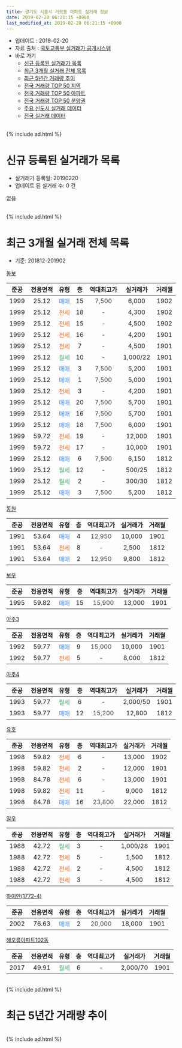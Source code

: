 ```yaml
---
title: 경기도 시흥시 거모동 아파트 실거래 정보
date: 2019-02-20 06:21:15 +0900
last_modified_at: 2019-02-20 06:21:15 +0900
---
```


* 업데이트 : 2019-02-20
* 자료 출처 : [국토교통부 실거래가 공개시스템](http://rt.molit.go.kr)
* 바로 가기
    * [신규 등록된 실거래가 목록](#신규-등록된-실거래가-목록)
    * [최근 3개월 실거래 전체 목록](#최근-3개월-실거래-전체-목록)
    * [최근 5년간 거래량 추이](#최근-5년간-거래량-추이)
    * [전국 거래량 TOP 50 지역](https://inasie.github.io/apt-trade-info/최근-3개월-전국에서-가장-거래가-많이-발생한-지역)
    * [전국 거래량 TOP 50 아파트](https://inasie.github.io/apt-trade-info/최근-3개월-전국에서-가장-거래가-많이-발생한-아파트)
    * [전국 거래량 TOP 50 분양권](https://inasie.github.io/apt-trade-info/최근-3개월-전국에서-가장-거래가-많이-발생한-분양권)
    * [주요 신도시 실거래 데이터](https://inasie.github.io/apt-trade-info/주요-신도시)
    * [전국 실거래 데이터](https://inasie.github.io/apt-trade-info/전국)
<br>
{% include ad.html %}
<br>

# 신규 등록된 실거래가 목록
* 실거래가 등록일: 20190220
* 업데이트 된 실거래 수: 0 건

없음

<br>
{% include ad.html %}
<br>

# 최근 3개월 실거래 전체 목록
* 기준: 201812-201902


[동보](https://search.naver.com/search.naver?query=%EA%B2%BD%EA%B8%B0%EB%8F%84+%EC%8B%9C%ED%9D%A5%EC%8B%9C+%EA%B1%B0%EB%AA%A8%EB%8F%99+%EB%8F%99%EB%B3%B4)

|준공|전용면적|유형|층|역대최고가|실거래가|거래월|
|:---:|:---:|:---:|:---:|:---:|:---:|:---:|
|1999|25.12|<span style="color:#4285f3">매매</span>|15|<span style="color:#444444">7,500</span>|6,000|1902|
|1999|25.12|<span style="color:#ff5a00">전세</span>|18|<span style="color:#444444">-</span>|4,300|1902|
|1999|25.12|<span style="color:#ff5a00">전세</span>|15|<span style="color:#444444">-</span>|4,500|1902|
|1999|25.12|<span style="color:#ff5a00">전세</span>|16|<span style="color:#444444">-</span>|4,200|1901|
|1999|25.12|<span style="color:#ff5a00">전세</span>|7|<span style="color:#444444">-</span>|4,500|1901|
|1999|25.12|<span style="color:#34a853">월세</span>|10|<span style="color:#444444">-</span>|1,000/22|1901|
|1999|25.12|<span style="color:#4285f3">매매</span>|3|<span style="color:#444444">7,500</span>|5,200|1901|
|1999|25.12|<span style="color:#4285f3">매매</span>|1|<span style="color:#444444">7,500</span>|5,000|1901|
|1999|25.12|<span style="color:#ff5a00">전세</span>|3|<span style="color:#444444">-</span>|4,200|1901|
|1999|25.12|<span style="color:#4285f3">매매</span>|20|<span style="color:#444444">7,500</span>|5,700|1901|
|1999|25.12|<span style="color:#4285f3">매매</span>|16|<span style="color:#444444">7,500</span>|5,700|1901|
|1999|25.12|<span style="color:#4285f3">매매</span>|18|<span style="color:#444444">7,500</span>|6,000|1901|
|1999|59.72|<span style="color:#ff5a00">전세</span>|19|<span style="color:#444444">-</span>|12,000|1901|
|1999|59.72|<span style="color:#ff5a00">전세</span>|17|<span style="color:#444444">-</span>|10,000|1901|
|1999|25.12|<span style="color:#4285f3">매매</span>|6|<span style="color:#444444">7,500</span>|6,150|1812|
|1999|25.12|<span style="color:#34a853">월세</span>|12|<span style="color:#444444">-</span>|500/25|1812|
|1999|25.12|<span style="color:#34a853">월세</span>|2|<span style="color:#444444">-</span>|300/30|1812|
|1999|25.12|<span style="color:#4285f3">매매</span>|3|<span style="color:#444444">7,500</span>|5,200|1812|

[동원](https://search.naver.com/search.naver?query=%EA%B2%BD%EA%B8%B0%EB%8F%84+%EC%8B%9C%ED%9D%A5%EC%8B%9C+%EA%B1%B0%EB%AA%A8%EB%8F%99+%EB%8F%99%EC%9B%90)

|준공|전용면적|유형|층|역대최고가|실거래가|거래월|
|:---:|:---:|:---:|:---:|:---:|:---:|:---:|
|1991|53.64|<span style="color:#4285f3">매매</span>|4|<span style="color:#444444">12,950</span>|10,000|1901|
|1991|53.64|<span style="color:#ff5a00">전세</span>|8|<span style="color:#444444">-</span>|2,500|1812|
|1991|53.64|<span style="color:#4285f3">매매</span>|2|<span style="color:#444444">12,950</span>|9,800|1812|

[보우](https://search.naver.com/search.naver?query=%EA%B2%BD%EA%B8%B0%EB%8F%84+%EC%8B%9C%ED%9D%A5%EC%8B%9C+%EA%B1%B0%EB%AA%A8%EB%8F%99+%EB%B3%B4%EC%9A%B0)

|준공|전용면적|유형|층|역대최고가|실거래가|거래월|
|:---:|:---:|:---:|:---:|:---:|:---:|:---:|
|1995|59.82|<span style="color:#4285f3">매매</span>|15|<span style="color:#444444">15,900</span>|13,000|1901|

[아주3](https://search.naver.com/search.naver?query=%EA%B2%BD%EA%B8%B0%EB%8F%84+%EC%8B%9C%ED%9D%A5%EC%8B%9C+%EA%B1%B0%EB%AA%A8%EB%8F%99+%EC%95%84%EC%A3%BC3)

|준공|전용면적|유형|층|역대최고가|실거래가|거래월|
|:---:|:---:|:---:|:---:|:---:|:---:|:---:|
|1992|59.77|<span style="color:#4285f3">매매</span>|9|<span style="color:#444444">15,000</span>|10,000|1901|
|1992|59.77|<span style="color:#ff5a00">전세</span>|5|<span style="color:#444444">-</span>|8,000|1812|

[아주4](https://search.naver.com/search.naver?query=%EA%B2%BD%EA%B8%B0%EB%8F%84+%EC%8B%9C%ED%9D%A5%EC%8B%9C+%EA%B1%B0%EB%AA%A8%EB%8F%99+%EC%95%84%EC%A3%BC4)

|준공|전용면적|유형|층|역대최고가|실거래가|거래월|
|:---:|:---:|:---:|:---:|:---:|:---:|:---:|
|1993|59.77|<span style="color:#34a853">월세</span>|6|<span style="color:#444444">-</span>|2,000/50|1901|
|1993|59.77|<span style="color:#4285f3">매매</span>|12|<span style="color:#444444">15,200</span>|12,800|1812|

[유호](https://search.naver.com/search.naver?query=%EA%B2%BD%EA%B8%B0%EB%8F%84+%EC%8B%9C%ED%9D%A5%EC%8B%9C+%EA%B1%B0%EB%AA%A8%EB%8F%99+%EC%9C%A0%ED%98%B8)

|준공|전용면적|유형|층|역대최고가|실거래가|거래월|
|:---:|:---:|:---:|:---:|:---:|:---:|:---:|
|1998|59.82|<span style="color:#ff5a00">전세</span>|6|<span style="color:#444444">-</span>|13,000|1902|
|1998|59.82|<span style="color:#ff5a00">전세</span>|2|<span style="color:#444444">-</span>|12,000|1901|
|1998|84.78|<span style="color:#ff5a00">전세</span>|6|<span style="color:#444444">-</span>|13,000|1901|
|1998|59.82|<span style="color:#ff5a00">전세</span>|11|<span style="color:#444444">-</span>|9,000|1812|
|1998|84.78|<span style="color:#4285f3">매매</span>|16|<span style="color:#444444">23,800</span>|22,000|1812|

[일우](https://search.naver.com/search.naver?query=%EA%B2%BD%EA%B8%B0%EB%8F%84+%EC%8B%9C%ED%9D%A5%EC%8B%9C+%EA%B1%B0%EB%AA%A8%EB%8F%99+%EC%9D%BC%EC%9A%B0)

|준공|전용면적|유형|층|역대최고가|실거래가|거래월|
|:---:|:---:|:---:|:---:|:---:|:---:|:---:|
|1988|42.72|<span style="color:#34a853">월세</span>|3|<span style="color:#444444">-</span>|1,000/28|1901|
|1988|42.72|<span style="color:#ff5a00">전세</span>|5|<span style="color:#444444">-</span>|1,500|1812|
|1988|42.72|<span style="color:#ff5a00">전세</span>|2|<span style="color:#444444">-</span>|4,500|1812|
|1988|42.72|<span style="color:#ff5a00">전세</span>|3|<span style="color:#444444">-</span>|4,500|1812|

[하이얀(1772-4)](https://search.naver.com/search.naver?query=%EA%B2%BD%EA%B8%B0%EB%8F%84+%EC%8B%9C%ED%9D%A5%EC%8B%9C+%EA%B1%B0%EB%AA%A8%EB%8F%99+%ED%95%98%EC%9D%B4%EC%96%80%281772-4%29)

|준공|전용면적|유형|층|역대최고가|실거래가|거래월|
|:---:|:---:|:---:|:---:|:---:|:---:|:---:|
|2002|76.63|<span style="color:#4285f3">매매</span>|2|<span style="color:#444444">20,000</span>|18,000|1901|

[해오름아파트102동](https://search.naver.com/search.naver?query=%EA%B2%BD%EA%B8%B0%EB%8F%84+%EC%8B%9C%ED%9D%A5%EC%8B%9C+%EA%B1%B0%EB%AA%A8%EB%8F%99+%ED%95%B4%EC%98%A4%EB%A6%84%EC%95%84%ED%8C%8C%ED%8A%B8102%EB%8F%99)

|준공|전용면적|유형|층|역대최고가|실거래가|거래월|
|:---:|:---:|:---:|:---:|:---:|:---:|:---:|
|2017|49.91|<span style="color:#34a853">월세</span>|6|<span style="color:#444444">-</span>|2,000/70|1901|


<br>
{% include ad.html %}
<br>

# 최근 5년간 거래량 추이


<div style="width:100%;">
    <canvas id="deal_progress" height="200"></canvas>
</div>

<script>
new Chart(document.getElementById("deal_progress"), {
    type: 'line',
    data: {
        labels: ['201402','201403','201404','201405','201406','201407','201408','201409','201410','201411','201412','201501','201502','201503','201504','201505','201506','201507','201508','201509','201510','201511','201512','201601','201602','201603','201604','201605','201606','201607','201608','201609','201610','201611','201612','201701','201702','201703','201704','201705','201706','201707','201708','201709','201710','201711','201712','201801','201802','201803','201804','201805','201806','201807','201808','201809','201810','201811','201812','201901','201902'],
        datasets: [{
            label: '매매',
            pointRadius: 1,
            data: [38, 30, 22, 35, 30, 23, 35, 35, 21, 23, 21, 28, 26, 50, 30, 34, 38, 22, 31, 37, 29, 24, 23, 13, 22, 21, 20, 20, 26, 29, 32, 27, 27, 23, 22, 16, 24, 26, 22, 40, 32, 24, 22, 20, 15, 25, 23, 19, 17, 18, 6, 7, 12, 13, 16, 12, 18, 13, 5, 9, 1],
            borderColor: "rgba(255, 201, 14, 1)",
            backgroundColor: "rgba(255, 201, 14, 0.5)",
            fill: false,
            lineTension: 0
        },{
            label: '전월세',
            pointRadius: 1,
            data: [44, 28, 26, 16, 28, 16, 17, 22, 25, 20, 15, 18, 24, 29, 27, 21, 16, 25, 18, 23, 21, 23, 15, 14, 18, 20, 14, 21, 8, 22, 19, 10, 20, 24, 14, 10, 18, 24, 12, 19, 20, 16, 19, 27, 8, 19, 12, 15, 14, 16, 20, 18, 21, 7, 17, 12, 13, 11, 8, 11, 3],
            borderColor: "rgba(0, 141, 185, 1)",
            backgroundColor: "rgba(0, 141, 185, 0.5)",
            fill: false,
            lineTension: 0
        }
        ]
    },
    options: {
        responsive: true,
        title: {
            display: false
        },
        tooltips: {
            mode: 'index',
            intersect: false
        },
        hover: {
            mode: 'nearest',
            intersect: true
        },
        scales: {
            xAxes: [{
                display: true,
                scaleLabel: {
                    display: true,
                    labelString: '년/월'
                }
            }],
            yAxes: [{
                display: true,
                ticks: {
                    suggestedMin: 0,
                },
                scaleLabel: {
                    display: true,
                    labelString: '실거래 수'
                }
            }]
        }
    }
});

</script>


<br>
{% include ad.html %}
<br>


